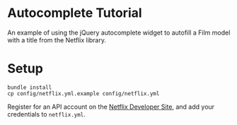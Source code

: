 Autocomplete Tutorial
==

An example of using the jQuery autocomplete widget to autofill a Film model with a title from the Netflix library.  

Setup
===

    bundle install
    cp config/netflix.yml.example config/netflix.yml

Register for an API account on the [Netflix Developer Site](http://developer.netflix.com/member/register), and add your credentials to `netflix.yml`.
